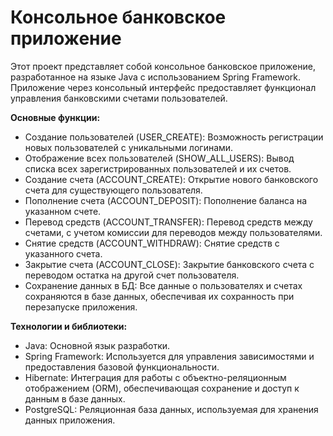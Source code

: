 # Консольное банковское приложение
Этот проект представляет собой консольное банковское приложение, разработанное на языке Java с использованием Spring Framework. Приложение через консольный интерфейс предоставляет функционал управления банковскими счетами пользователей.

**Основные функции:**
- Создание пользователей (USER_CREATE): Возможность регистрации новых пользователей с уникальными логинами.
- Отображение всех пользователей (SHOW_ALL_USERS): Вывод списка всех зарегистрированных пользователей и их счетов.
- Создание счета (ACCOUNT_CREATE): Открытие нового банковского счета для существующего пользователя.
- Пополнение счета (ACCOUNT_DEPOSIT): Пополнение баланса на указанном счете.
- Перевод средств (ACCOUNT_TRANSFER): Перевод средств между счетами, с учетом комиссии для переводов между пользователями.
- Снятие средств (ACCOUNT_WITHDRAW): Снятие средств с указанного счета.
- Закрытие счета (ACCOUNT_CLOSE): Закрытие банковского счета с переводом остатка на другой счет пользователя.
- Сохранение данных в БД: Все данные о пользователях и счетах сохраняются в базе данных, обеспечивая их сохранность при перезапуске приложения.

**Технологии и библиотеки:**
- Java: Основной язык разработки.
- Spring Framework: Используется для управления зависимостями и предоставления базовой функциональности.
- Hibernate: Интеграция для работы с объектно-реляционным отображением (ORM), обеспечивающая сохранение и доступ к данным в базе данных.
- PostgreSQL: Реляционная база данных, используемая для хранения данных приложения.
